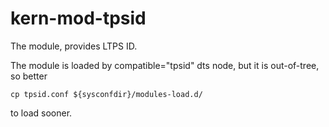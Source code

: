 # kern-mod-tpsid
The module, provides LTPS ID.

The module is loaded by compatible="tpsid" dts node, but it is out-of-tree, so better
```
cp tpsid.conf ${sysconfdir}/modules-load.d/
```
to load sooner.
